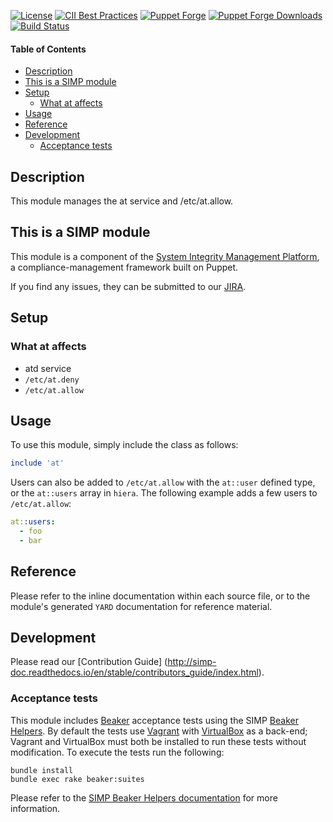 [![License](https://img.shields.io/:license-apache-blue.svg)](http://www.apache.org/licenses/LICENSE-2.0.html)
[![CII Best Practices](https://bestpractices.coreinfrastructure.org/projects/73/badge)](https://bestpractices.coreinfrastructure.org/projects/73)
[![Puppet Forge](https://img.shields.io/puppetforge/v/simp/at.svg)](https://forge.puppetlabs.com/simp/at)
[![Puppet Forge Downloads](https://img.shields.io/puppetforge/dt/simp/at.svg)](https://forge.puppetlabs.com/simp/at)
[![Build Status](https://travis-ci.org/simp/pupmod-simp-at.svg)](https://travis-ci.org/simp/pupmod-simp-at)

#### Table of Contents

<!-- vim-markdown-toc GFM -->

* [Description](#description)
* [This is a SIMP module](#this-is-a-simp-module)
* [Setup](#setup)
  * [What at affects](#what-at-affects)
* [Usage](#usage)
* [Reference](#reference)
* [Development](#development)
  * [Acceptance tests](#acceptance-tests)

<!-- vim-markdown-toc -->

## Description

This module manages the at service and /etc/at.allow.

## This is a SIMP module
This module is a component of the
[System Integrity Management Platform](https://simp-project.com),
a compliance-management framework built on Puppet.

If you find any issues, they can be submitted to our
[JIRA](https://simp-project.atlassian.net/).


## Setup


### What at affects

  * atd service
  * `/etc/at.deny`
  * `/etc/at.allow`

## Usage

To use this module, simply include the class as follows:

```ruby
include 'at'
```

Users can also be added to `/etc/at.allow` with the `at::user` defined type, or
the `at::users` array in `hiera`. The following example adds a few users to
`/etc/at.allow`:

```yaml
at::users:
  - foo
  - bar
```


## Reference

Please refer to the inline documentation within each source file, or to the
module's generated `YARD` documentation for reference material.


## Development

Please read our [Contribution Guide] (http://simp-doc.readthedocs.io/en/stable/contributors_guide/index.html).


### Acceptance tests

This module includes [Beaker](https://github.com/puppetlabs/beaker) acceptance
tests using the SIMP [Beaker Helpers](https://github.com/simp/rubygem-simp-beaker-helpers).
By default the tests use [Vagrant](https://www.vagrantup.com/) with
[VirtualBox](https://www.virtualbox.org) as a back-end; Vagrant and VirtualBox
must both be installed to run these tests without modification. To execute the
tests run the following:

```shell
bundle install
bundle exec rake beaker:suites
```

Please refer to the [SIMP Beaker Helpers documentation](https://github.com/simp/rubygem-simp-beaker-helpers/blob/master/README.md)
for more information.
